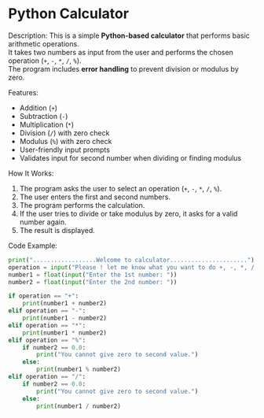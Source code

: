 # Python Calculator
Description:
This is a simple **Python-based calculator** that performs basic arithmetic operations.  
It takes two numbers as input from the user and performs the chosen operation (`+`, `-`, `*`, `/`, `%`).  
The program includes **error handling** to prevent division or modulus by zero.

Features:
- Addition (`+`)
- Subtraction (`-`)
- Multiplication (`*`)
- Division (`/`) with zero check
- Modulus (`%`) with zero check
- User-friendly input prompts
- Validates input for second number when dividing or finding modulus
  
How It Works:
1. The program asks the user to select an operation (`+`, `-`, `*`, `/`, `%`).
2. The user enters the first and second numbers.
3. The program performs the calculation.
4. If the user tries to divide or take modulus by zero, it asks for a valid number again.
5. The result is displayed.

Code Example:
```python
print("..................Welcome to calculator......................")
operation = input("Please ! let me know what you want to do +, -, *, /, % Please write it... ")
number1 = float(input("Enter the 1st number: "))
number2 = float(input("Enter the 2nd number: "))

if operation == "+":
    print(number1 + number2)
elif operation == "-":
    print(number1 - number2)
elif operation == "*":
    print(number1 * number2)
elif operation == "%":
    if number2 == 0.0:
        print("You cannot give zero to second value.")
    else:
        print(number1 % number2)
elif operation == "/":
    if number2 == 0.0:
        print("You cannot give zero to second value.")
    else:
        print(number1 / number2)
